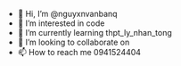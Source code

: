 - 👋 Hi, I’m @nguyxnvanbanq
- 👀 I’m interested in code
- 🌱 I’m currently learning thpt_ly_nhan_tong
- 💞️ I’m looking to collaborate on
- 📫 How to reach me 0941524404

<!---
nguyxnvanbanq/nguyxnvanbanq is a ✨ special ✨ repository because its `README.md` (this file) appears on your GitHub profile.
You can click the Preview link to take a look at your changes.
--->
